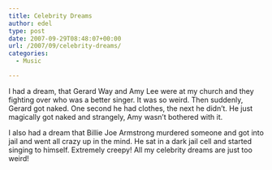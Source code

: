 ```yaml
---
title: Celebrity Dreams
author: edel
type: post
date: 2007-09-29T08:48:07+00:00
url: /2007/09/celebrity-dreams/
categories:
  - Music

---
```

I had a dream, that Gerard Way and Amy Lee were at my church and they fighting over who was a better singer. It was so weird. Then suddenly, Gerard got naked. One second he had clothes, the next he didn&#8217;t. He just magically got naked and strangely, Amy wasn&#8217;t bothered with it.

I also had a dream that Billie Joe Armstrong murdered someone and got into jail and went all crazy up in the mind. He sat in a dark jail cell and started singing to himself. Extremely creepy! All my celebrity dreams are just too weird!

<ol class="footnote">
</ol>